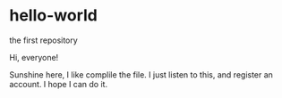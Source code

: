 # hello-world
the first repository

Hi, everyone!

Sunshine here, I like complile the file.
I just listen to this, and register an account. I hope I can do it.
